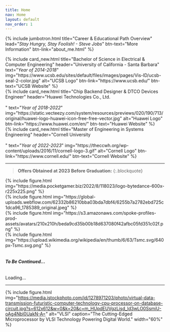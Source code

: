 ```yaml
---
title: Home
nav: Home
layout: default
nav_order: 1
---
```


{% include jumbotron.html title="Career & Educational Path Overview" lead="<i>Stay Hungry, Stay Foolish! - Steve Jobs</i>" btn-text="More Information" btn-link="about_me.html" %}

<div class="container">
  <div class="row">
    <div class="col-md-4">
      {% include card_new.html title="Bachelor of Science in Electrical & Computer Engineering" header="University of California - Santa Barbara" text="<i>Year of 2014-2018</i>" img="https://www.ucsb.edu/sites/default/files/images/pages/Vis-ID/ucsb-seal-2-color.jpg" alt="UCSB Logo" btn-link="https://www.ucsb.edu/" btn-text="UCSB Website" %}
    </div>
    <div class="col-md-4">
      {% include card_new.html title="Chip Backend Designer & DTCO Devices Engineer" header="Huawei Technologies Co., Ltd. <br> <br>" text="<i>Year of 2018-2022</i>" img="https://static.vecteezy.com/system/resources/previews/020/190/713/original/huawei-logo-huawei-icon-free-free-vector.jpg" alt="Huawei Logo" btn-link="https://www.huawei.com/en/" btn-text="Huawei Website" %}
    </div>
    <div class="col-md-4">
      {% include card_new.html title="Master of Engineering in Systems Engineering" header="Cornell University <br> <br>" text="<i>Year of 2022-2023</i>" img="https://theccwh.org/wp-content/uploads/2016/11/cornell-logo-3.gif" alt="Cornell Logo" btn-link="https://www.cornell.edu/" btn-text="Cornell Website" %}
    </div>
  </div>
</div>

------

> <strong>Offers Obtained at 2023 Before Graduation:</strong>
{:.blockquote}

<div class="container">
  <div class="row">
    <div class="col-md-2">
      {% include figure.html img="https://media.pocketgamer.biz/2022/8/118023/logo-bytedance-600x-r225x225.png" %}
    </div>
    <div class="col-md-2">
      {% include figure.html img="https://global-uploads.webflow.com/62332b86210bba03bda7dbf4/6255b7a2782ebd725c1dca96_1785389_original.jpeg" %}
    </div>
    <div class="col-md-2">
      {% include figure.html img="https://s3.amazonaws.com/spoke-profiles-prod-assets/avatars/210x210h/beda9cd35b00b18d637080f42afbc05fd351c02f.png" %}
    </div>
    <div class="col-md-2">
    {% include figure.html img="https://upload.wikimedia.org/wikipedia/en/thumb/6/63/Tsmc.svg/640px-Tsmc.svg.png" %}
    </div>
    <div class="col-md-2">
      <br>
      <br>
      <strong><i>To Be Continued...</i></strong>
    </div>
    <div class="col-md-2">
      <br>
      <br>
      <div class="spinner-border text-primary" role="status">
        <span class="sr-only">Loading...</span>
      </div>
    </div>
  </div>
</div>

------

{% include figure.html img="https://media.istockphoto.com/id/1278971203/photo/virtual-data-transmission-futuristic-computer-technology-cpu-processor-on-database-circuit.jpg?s=612x612&w=0&k=20&c=m_HUpdEUVgzLisd_ld3wLO0SsmiU-oAg4NbI0UakN-A=" alt="VLSI" caption="The Cutting-Edged Microprocessor by VLSI Technology Powering Digital World." width="60%" %}